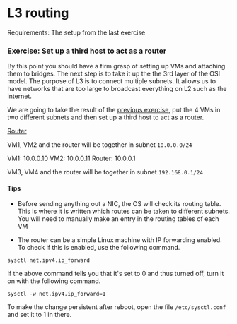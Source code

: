 # L3 routing

Requirements: The setup from the last exercise

### Exercise: Set up a third host to act as a router

By this point you should have a firm grasp of setting up VMs and attaching them to bridges. The next step is to take it up the the 3rd layer of the OSI model. The purpose of L3 is to connect multiple subnets. It allows us to have networks that are too large to broadcast everything on L2 such as the internet.

We are going to take the result of the [previous exercise](03_multiple_hosts_vms_and_bridges.md), put the 4 VMs in two different subnets and then set up a third host to act as a router.

[Router](images/04-1-router.png)

VM1, VM2 and the router will be together in subnet `10.0.0.0/24`

VM1: 10.0.0.10
VM2: 10.0.0.11
Router: 10.0.0.1

VM3, VM4 and the router will be together in subnet `192.168.0.1/24`

#### Tips

* Before sending anything out a NIC, the OS will check its routing table. This is where it is written which routes can be taken to different subnets. You will need to manually make an entry in the routing tables of each VM

* The router can be a simple Linux machine with IP forwarding enabled. To check if this is enabled, use the following command.

```
sysctl net.ipv4.ip_forward
```

If the above command tells you that it's set to 0 and thus turned off, turn it on with the following command.

```
sysctl -w net.ipv4.ip_forward=1
```

To make the change persistent after reboot, open the file `/etc/sysctl.conf` and set it to 1 in there.
